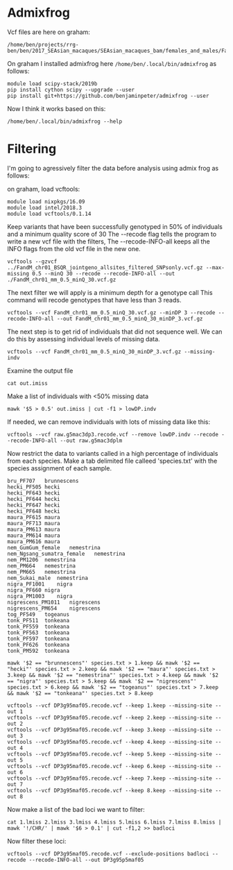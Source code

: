 # Admixfrog

Vcf files are here on graham:
```
/home/ben/projects/rrg-ben/ben/2017_SEAsian_macaques/SEAsian_macaques_bam/females_and_males/FandM*vcf.gz
```

On graham I installed admixfrog here `/home/ben/.local/bin/admixfrog` as follows:
```
module load scipy-stack/2019b
pip install cython scipy --upgrade --user
pip install git+https://github.com/benjaminpeter/admixfrog --user
```

Now I think it works based on this:
```
/home/ben/.local/bin/admixfrog --help
```


# Filtering

I'm going to agressively filter the data before analysis using admix frog as follows:

on graham, load vcftools:
```
module load nixpkgs/16.09
module load intel/2018.3
module load vcftools/0.1.14
```
Keep variants that have been successfully genotyped in 50% of individuals and a minimum quality score of 30
The --recode flag tells the program to write a new vcf file with the filters, 
The --recode-INFO-all keeps all the INFO flags from the old vcf file in the new one. 
```
vcftools --gzvcf ../FandM_chr01_BSQR_jointgeno_allsites_filtered_SNPsonly.vcf.gz --max-missing 0.5 --minQ 30 --recode --recode-INFO-all --out ./FandM_chr01_mm_0.5_minQ_30.vcf.gz
```

The next filter we will apply is a minimum depth for a genotype call 
This command will recode genotypes that have less than 3 reads.
```
vcftools --vcf FandM_chr01_mm_0.5_minQ_30.vcf.gz --minDP 3 --recode --recode-INFO-all --out FandM_chr01_mm_0.5_minQ_30_minDP_3.vcf.gz 
```

The next step is to get rid of individuals that did not sequence well. We can do this by assessing individual levels of missing data.
```
vcftools --vcf FandM_chr01_mm_0.5_minQ_30_minDP_3.vcf.gz --missing-indv
```

Examine the output file

```
cat out.imiss
```

Make a list of individuals with <50% missing data
```
mawk '$5 > 0.5' out.imiss | cut -f1 > lowDP.indv
```

If needed, we can remove individuals with lots of missing data like this:
```
vcftools --vcf raw.g5mac3dp3.recode.vcf --remove lowDP.indv --recode --recode-INFO-all --out raw.g5mac3dplm
```

Now restrict the data to variants called in a high percentage of individuals from each species.
Make a tab delimited file calleed 'species.txt' with the species assignment of each sample.
```
bru_PF707	brunnescens
hecki_PF505	hecki
hecki_PF643	hecki
hecki_PF644	hecki
hecki_PF647	hecki
hecki_PF648	hecki
maura_PF615	maura
maura_PF713	maura
maura_PM613	maura
maura_PM614	maura
maura_PM616	maura
nem_GumGum_female	nemestrina
nem_Ngsang_sumatra_female	nemestrina
nem_PM1206	nemestrina
nem_PM664	nemestrina
nem_PM665	nemestrina
nem_Sukai_male	nemestrina
nigra_PF1001	nigra
nigra_PF660	nigra
nigra_PM1003	nigra
nigrescens_PM1011	nigrescens
nigrescens_PM654	nigrescens
tog_PF549	togeanus
tonk_PF511	tonkeana
tonk_PF559	tonkeana
tonk_PF563	tonkeana
tonk_PF597	tonkeana
tonk_PF626	tonkeana
tonk_PM592	tonkeana
```
```
mawk '$2 == "brunnescens"' species.txt > 1.keep && mawk '$2 == "hecki"' species.txt > 2.keep && mawk '$2 == "maura"' species.txt > 3.keep && mawk '$2 == "nemestrina"' species.txt > 4.keep && mawk '$2 == "nigra"' species.txt > 5.keep && mawk '$2 == "nigrescens"' species.txt > 6.keep && mawk '$2 == "togeanus"' species.txt > 7.keep && mawk '$2 == "tonkeana"' species.txt > 8.keep 
```
```
vcftools --vcf DP3g95maf05.recode.vcf --keep 1.keep --missing-site --out 1
vcftools --vcf DP3g95maf05.recode.vcf --keep 2.keep --missing-site --out 2 
vcftools --vcf DP3g95maf05.recode.vcf --keep 3.keep --missing-site --out 3
vcftools --vcf DP3g95maf05.recode.vcf --keep 4.keep --missing-site --out 4 
vcftools --vcf DP3g95maf05.recode.vcf --keep 5.keep --missing-site --out 5
vcftools --vcf DP3g95maf05.recode.vcf --keep 6.keep --missing-site --out 6 
vcftools --vcf DP3g95maf05.recode.vcf --keep 7.keep --missing-site --out 7
vcftools --vcf DP3g95maf05.recode.vcf --keep 8.keep --missing-site --out 8 
```
Now make a list of the bad loci we want to filter:
```
cat 1.lmiss 2.lmiss 3.lmiss 4.lmiss 5.lmiss 6.lmiss 7.lmiss 8.lmiss | mawk '!/CHR/' | mawk '$6 > 0.1' | cut -f1,2 >> badloci
```
Now filter these loci:
```
vcftools --vcf DP3g95maf05.recode.vcf --exclude-positions badloci --recode --recode-INFO-all --out DP3g95p5maf05
```


